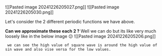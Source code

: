 ![[Pasted image 20241226205027.png]]
![[Pasted image 20241226205030.png]]

Let's consider the 2 different periodic functions we have above.

**Can we approximate these each 2 ?**
Well we can do but its like very much loosely like in the below image 😕
	![[Pasted image 20241226205206.png]]

	 we can see the high value of square wave is around the high value of sin wave and also vise versa for the low values.